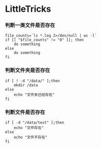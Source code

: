 # LittleTricks
### 判断一类文件是否存在
```
file_counts=`ls *.log 2>/dev/null | wc -l`
if [[ "$file_counts" != "0" ]]; then
    do something
else
    do something
fi
```
### 判断文件夹是否存在
```
if [ ! -d "/data/" ];then
    mkdir /data
else
    echo "文件夹已经存在"
fi
```
### 判断文件是否存在
```
if [ -d "/data/test" ];then
    echo "文件存在"
else
    echo "文件不存在"
fi
```
